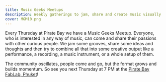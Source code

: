 ```yaml
---
title: Music Geeks Meetups
description: Weekly gatherings to jam, share and create music visually
cover: MGM10.png
---
```


Every Thursday at Pirate Bay we have a Music Geeks Meetup. Everyone, who is interested in any way of music, can come and share their passions with other curious people. We jam some grooves, share some ideas and thoughts and then try to combine all that into some creative output like a performance, a recording, a music instrument, or a whole setup of them.

The community oscillates, people come and go, but the format grows and builds momentum. So see you next Thursday at 7 PM at the [Pirate Bay FabLab, Phuket](https://chromatone.center/academy/centers/phuket/)!

<event-list />